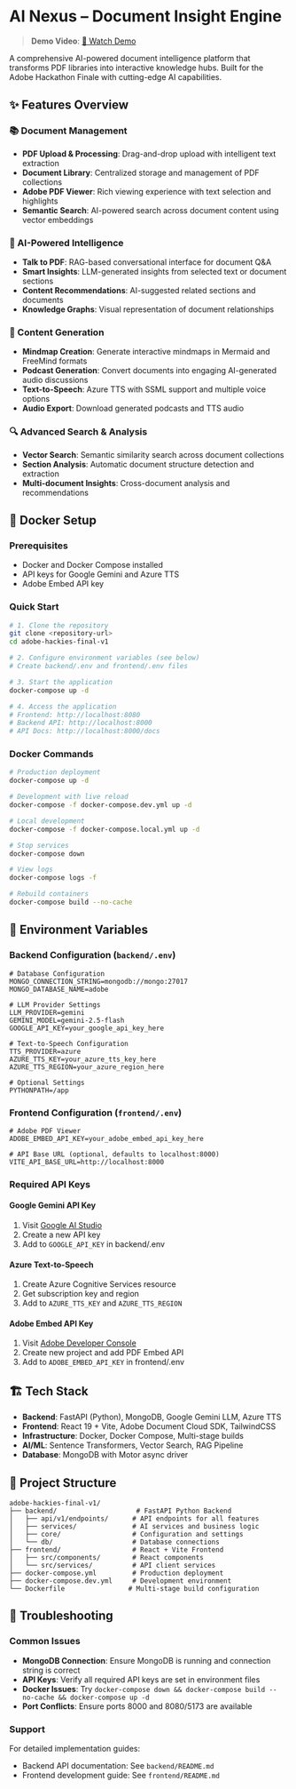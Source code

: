 # AI Nexus – Document Insight Engine

> **Demo Video**: [🎥 Watch Demo](https://your-demo-video-link-here.com)

A comprehensive AI-powered document intelligence platform that transforms PDF libraries into interactive knowledge hubs. Built for the Adobe Hackathon Finale with cutting-edge AI capabilities.

## ✨ Features Overview

### 📚 Document Management
- **PDF Upload & Processing**: Drag-and-drop upload with intelligent text extraction
- **Document Library**: Centralized storage and management of PDF collections
- **Adobe PDF Viewer**: Rich viewing experience with text selection and highlights
- **Semantic Search**: AI-powered search across document content using vector embeddings

### 🤖 AI-Powered Intelligence
- **Talk to PDF**: RAG-based conversational interface for document Q&A
- **Smart Insights**: LLM-generated insights from selected text or document sections
- **Content Recommendations**: AI-suggested related sections and documents
- **Knowledge Graphs**: Visual representation of document relationships

### 🎨 Content Generation
- **Mindmap Creation**: Generate interactive mindmaps in Mermaid and FreeMind formats
- **Podcast Generation**: Convert documents into engaging AI-generated audio discussions
- **Text-to-Speech**: Azure TTS with SSML support and multiple voice options
- **Audio Export**: Download generated podcasts and TTS audio

### 🔍 Advanced Search & Analysis
- **Vector Search**: Semantic similarity search across document collections
- **Section Analysis**: Automatic document structure detection and extraction
- **Multi-document Insights**: Cross-document analysis and recommendations

## 🚀 Docker Setup

### Prerequisites
- Docker and Docker Compose installed
- API keys for Google Gemini and Azure TTS
- Adobe Embed API key

### Quick Start
```bash
# 1. Clone the repository
git clone <repository-url>
cd adobe-hackies-final-v1

# 2. Configure environment variables (see below)
# Create backend/.env and frontend/.env files

# 3. Start the application
docker-compose up -d

# 4. Access the application
# Frontend: http://localhost:8080
# Backend API: http://localhost:8000
# API Docs: http://localhost:8000/docs
```

### Docker Commands
```bash
# Production deployment
docker-compose up -d

# Development with live reload
docker-compose -f docker-compose.dev.yml up -d

# Local development
docker-compose -f docker-compose.local.yml up -d

# Stop services
docker-compose down

# View logs
docker-compose logs -f

# Rebuild containers
docker-compose build --no-cache
```

## 🔧 Environment Variables

### Backend Configuration (`backend/.env`)
```env
# Database Configuration
MONGO_CONNECTION_STRING=mongodb://mongo:27017
MONGO_DATABASE_NAME=adobe

# LLM Provider Settings
LLM_PROVIDER=gemini
GEMINI_MODEL=gemini-2.5-flash
GOOGLE_API_KEY=your_google_api_key_here

# Text-to-Speech Configuration
TTS_PROVIDER=azure
AZURE_TTS_KEY=your_azure_tts_key_here
AZURE_TTS_REGION=your_azure_region_here

# Optional Settings
PYTHONPATH=/app
```

### Frontend Configuration (`frontend/.env`)
```env
# Adobe PDF Viewer
ADOBE_EMBED_API_KEY=your_adobe_embed_api_key_here

# API Base URL (optional, defaults to localhost:8000)
VITE_API_BASE_URL=http://localhost:8000
```

### Required API Keys

#### Google Gemini API Key
1. Visit [Google AI Studio](https://makersuite.google.com/app/apikey)
2. Create a new API key
3. Add to `GOOGLE_API_KEY` in backend/.env

#### Azure Text-to-Speech
1. Create Azure Cognitive Services resource
2. Get subscription key and region
3. Add to `AZURE_TTS_KEY` and `AZURE_TTS_REGION`

#### Adobe Embed API Key
1. Visit [Adobe Developer Console](https://developer.adobe.com/console)
2. Create new project and add PDF Embed API
3. Add to `ADOBE_EMBED_API_KEY` in frontend/.env

## 🏗️ Tech Stack

- **Backend**: FastAPI (Python), MongoDB, Google Gemini LLM, Azure TTS
- **Frontend**: React 19 + Vite, Adobe Document Cloud SDK, TailwindCSS
- **Infrastructure**: Docker, Docker Compose, Multi-stage builds
- **AI/ML**: Sentence Transformers, Vector Search, RAG Pipeline
- **Database**: MongoDB with Motor async driver

## 📁 Project Structure

```
adobe-hackies-final-v1/
├── backend/                    # FastAPI Python Backend
│   ├── api/v1/endpoints/      # API endpoints for all features
│   ├── services/              # AI services and business logic
│   ├── core/                  # Configuration and settings
│   └── db/                    # Database connections
├── frontend/                  # React + Vite Frontend
│   ├── src/components/        # React components
│   └── src/services/          # API client services
├── docker-compose.yml         # Production deployment
├── docker-compose.dev.yml     # Development environment
└── Dockerfile                # Multi-stage build configuration
```

## 🚨 Troubleshooting

### Common Issues
- **MongoDB Connection**: Ensure MongoDB is running and connection string is correct
- **API Keys**: Verify all required API keys are set in environment files
- **Docker Issues**: Try `docker-compose down && docker-compose build --no-cache && docker-compose up -d`
- **Port Conflicts**: Ensure ports 8000 and 8080/5173 are available

### Support
For detailed implementation guides:
- Backend API documentation: See `backend/README.md`
- Frontend development guide: See `frontend/README.md`
